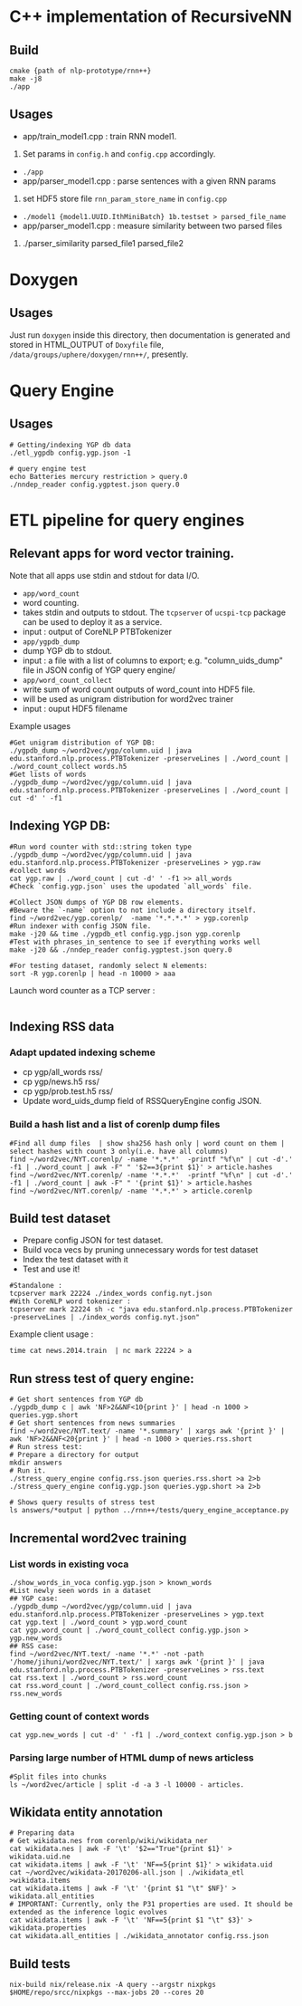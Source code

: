 # C++ implementation of RecursiveNN
## Build
```
cmake {path of nlp-prototype/rnn++}
make -j8
./app
```
## Usages
- app/train_model1.cpp : train RNN model1. 
 1. Set params in `config.h` and `config.cpp` accordingly.
 - `./app`
- app/parser_model1.cpp : parse sentences with a given RNN params
 1. set HDF5 store file `rnn_param_store_name` in `config.cpp`
 - `./model1 {model1.UUID.IthMiniBatch} 1b.testset > parsed_file_name`
- app/parser_model1.cpp : measure similarity between two parsed files
 1. ./parser_similarity parsed_file1 parsed_file2

# Doxygen
## Usages
Just run `doxygen` inside this directory, then documentation is generated and stored in HTML_OUTPUT of `Doxyfile` file, `/data/groups/uphere/doxygen/rnn++/`, presently.

# Query Engine
## Usages
```
# Getting/indexing YGP db data
./etl_ygpdb config.ygp.json -1

# query engine test
echo Batteries mercury restriction > query.0
./nndep_reader config.ygptest.json query.0
```
# ETL pipeline for query engines
## Relevant apps for word vector training.
Note that all apps use stdin and stdout for data I/O.
- `app/word_count`
 - word counting. 
 - takes stdin and outputs to stdout. The `tcpserver` of `ucspi-tcp` package can be used to deploy it as a service.
 - input : output of CoreNLP PTBTokenizer
- `app/ygpdb_dump`
 - dump YGP db to stdout.
 - input : a file with a list of columns to export; e.g. "column_uids_dump" file in JSON config of YGP query engine/
- `app/word_count_collect`
 - write sum of word count outputs of word_count into HDF5 file.
 - will be used as unigram distribution for word2vec trainer
 - input : ouput HDF5 filename

Example usages
```
#Get unigram distribution of YGP DB:
./ygpdb_dump ~/word2vec/ygp/column.uid | java edu.stanford.nlp.process.PTBTokenizer -preserveLines | ./word_count | ./word_count_collect words.h5
#Get lists of words
./ygpdb_dump ~/word2vec/ygp/column.uid | java edu.stanford.nlp.process.PTBTokenizer -preserveLines | ./word_count | cut -d' ' -f1

```

## Indexing YGP DB:
```
#Run word counter with std::string token type
./ygpdb_dump ~/word2vec/ygp/column.uid | java edu.stanford.nlp.process.PTBTokenizer -preserveLines > ygp.raw
#collect words
cat ygp.raw | ./word_count | cut -d' ' -f1 >> all_words
#Check `config.ygp.json` uses the upodated `all_words` file.

#Collect JSON dumps of YGP DB row elements. 
#Beware the `-name` option to not include a directory itself.
find ~/word2vec/ygp.corenlp/  -name '*.*.*.*' > ygp.corenlp
#Run indexer with config JSON file.
make -j20 && time ./ygpdb_etl config.ygp.json ygp.corenlp
#Test with phrases_in_sentence to see if everything works well
make -j20 && ./nndep_reader config.ygptest.json query.0

#For testing dataset, randomly select N elements:
sort -R ygp.corenlp | head -n 10000 > aaa
```
Launch word counter as a TCP server :
```
```
## Indexing RSS data
### Adapt updated indexing scheme
- cp ygp/all_words rss/
- cp ygp/news.h5 rss/
- cp ygp/prob.test.h5 rss/
- Update word_uids_dump field of RSSQueryEngine config JSON.


### Build a hash list and a list of corenlp dump files
```
#Find all dump files  | show sha256 hash only | word count on them | select hashes with count 3 only(i.e. have all columns)
find ~/word2vec/NYT.corenlp/ -name '*.*.*'  -printf "%f\n" | cut -d'.' -f1 | ./word_count | awk -F" " '$2==3{print $1}' > article.hashes
find ~/word2vec/NYT.corenlp/ -name '*.*.*'  -printf "%f\n" | cut -d'.' -f1 | ./word_count | awk -F" " '{print $1}' > article.hashes
find ~/word2vec/NYT.corenlp/ -name '*.*.*' > article.corenlp
```

## Build test dataset

- Prepare config JSON for test dataset.
- Build voca vecs by pruning unnecessary words for test dataset
- Index the test dataset with it
- Test and use it!

```
#Standalone :
tcpserver mark 22224 ./index_words config.nyt.json
#With CoreNLP word tokenizer :
tcpserver mark 22224 sh -c "java edu.stanford.nlp.process.PTBTokenizer -preserveLines | ./index_words config.nyt.json"
```
Example client usage :
```
time cat news.2014.train  | nc mark 22224 > a
```

## Run stress test of query engine:
```
# Get short sentences from YGP db
./ygpdb_dump c | awk 'NF>2&&NF<10{print }' | head -n 1000 > queries.ygp.short
# Get short sentences from news summaries
find ~/word2vec/NYT.text/ -name '*.summary' | xargs awk '{print }' | awk 'NF>2&&NF<20{print }' | head -n 1000 > queries.rss.short
# Run stress test:
# Prepare a directory for output
mkdir answers
# Run it.
./stress_query_engine config.rss.json queries.rss.short >a 2>b
./stress_query_engine config.ygp.json queries.ygp.short >a 2>b

# Shows query results of stress test
ls answers/*output | python ../rnn++/tests/query_engine_acceptance.py
```

## Incremental word2vec training
### List words in existing voca
```
./show_words_in_voca config.ygp.json > known_words
#List newly seen words in a dataset
## YGP case:
./ygpdb_dump ~/word2vec/ygp/column.uid | java edu.stanford.nlp.process.PTBTokenizer -preserveLines > ygp.text
cat ygp.text | ./word_count > ygp.word_count
cat ygp.word_count | ./word_count_collect config.ygp.json > ygp.new_words
## RSS case:
find ~/word2vec/NYT.text/ -name '*.*' -not -path '/home/jihuni/word2vec/NYT.text/' | xargs awk '{print }' | java edu.stanford.nlp.process.PTBTokenizer -preserveLines > rss.text
cat rss.text | ./word_count > rss.word_count
cat rss.word_count | ./word_count_collect config.rss.json > rss.new_words
```
### Getting count of context words 
```
cat ygp.new_words | cut -d' ' -f1 | ./word_context config.ygp.json > b
```

### Parsing large number of HTML dump of news articless
```
#Split files into chunks
ls ~/word2vec/article | split -d -a 3 -l 10000 - articles.
```

## Wikidata entity annotation
```
# Preparing data
# Get wikidata.nes from corenlp/wiki/wikidata_ner
cat wikidata.nes | awk -F '\t' '$2=="True"{print $1}' > wikidata.uid.ne
cat wikidata.items | awk -F '\t' 'NF==5{print $1}' > wikidata.uid
cat ~/word2vec/wikidata-20170206-all.json | ./wikidata_etl >wikidata.items
cat wikidata.items | awk -F '\t' '{print $1 "\t" $NF}' > wikidata.all_entities
# IMPORTANT: Currently, only the P31 properties are used. It should be extended as the inference logic evolves
cat wikidata.items | awk -F '\t' 'NF==5{print $1 "\t" $3}' > wikidata.properties
cat wikidata.all_entities | ./wikidata_annotator config.rss.json
```

## Build tests
```
nix-build nix/release.nix -A query --argstr nixpkgs $HOME/repo/srcc/nixpkgs --max-jobs 20 --cores 20
```
